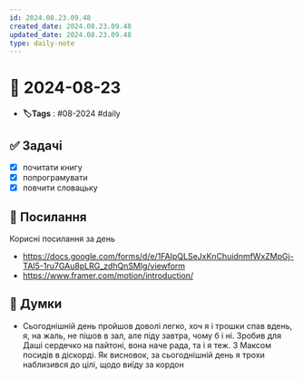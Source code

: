 ```yaml
---
id: 2024.08.23.09.48
created_date: 2024.08.23.09.48
updated_date: 2024.08.23.09.48
type: daily-note
---
```


# 📅 2024-08-23
- **🏷️Tags** : #08-2024 #daily 
## ✅ Задачі
- [x]  почитати книгу
- [x] попрограмувати
- [x] повчити словацьку
## 🔗 Посилання
Корисні посилання за день
- https://docs.google.com/forms/d/e/1FAIpQLSeJxKnChuidnmfWxZMpGj-TAI5-1ru7GAu8pLRG_zdhQnSMlg/viewform
- https://www.framer.com/motion/introduction/
## 🧠 Думки
-  Сьогоднішній день пройшов доволі легко, хоч я і трошки спав вдень, я, на жаль, не пішов в зал, але піду завтра, чому б і ні. Зробив для Даші сердечко на пайтоні, вона наче рада, та і я теж. З Максом посидів в діскорді. Як висновок, за сьогоднішній день я трохи наблизився до цілі, щодо виїду за кордон